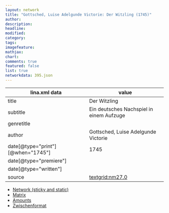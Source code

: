 ```yaml
---
layout: network
title: "Gottsched, Luise Adelgunde Victorie: Der Witzling (1745)"
author:
description:
headline:
modified:
category:
tags:
imagefeature: 
mathjax: 
chart: 
comments: true
featured: false
list: true
networkdata: 395.json
---
```

lina.xml data  | value
------------- | -------------
title|Der Witzling
subtitle|Ein deutsches Nachspiel in einem Aufzuge
genretitle|
author|Gottsched, Luise Adelgunde Victorie
date[@type="print"][@when="1745"]|1745
date[@type="premiere"]|
date[@type="written"]|
source|[textgrid:nm27.0](https://textgridlab.org/1.0/tgcrud-public/rest/textgrid:nm27.0/data)



* [Network (sticky and static)](/linas/network395)
* [Matrix](/linas/matrix395)
* [Amounts](/linas/amount395)
* [Zwischenformat](/linas/lina395 )
